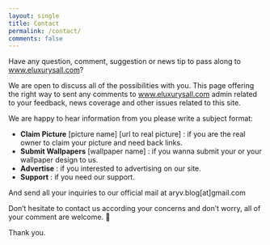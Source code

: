 ```yaml
---
layout: single
title: Contact
permalink: /contact/
comments: false
---
```

Have any question, comment, suggestion or news tip to pass along to www.eluxurysall.com?

We are open to discuss all of the possibilities with you. This page offering the right way to sent any comments to&nbsp;www.eluxurysall.com admin related to your feedback, news coverage and other issues related to this site.

We are happy to hear information from you please write a subject format:

  * **Claim Picture**&nbsp;\[picture name\] \[url to real picture\] : if you are the real owner to claim your picture and need back links.
  * **Submit Wallpapers**&nbsp;[wallpaper name] : if you wanna submit your or your wallpaper design to us.
  * **Advertise**&nbsp;: if you interested to advertising on our site.
  * **Support**&nbsp;: if you need our support.

And send all your inquiries to our official mail at aryv.blog[at]gmail.com

Don’t hesitate to contact us according your concerns and don’t worry, all of your comment are welcome. 🙂

Thank you.